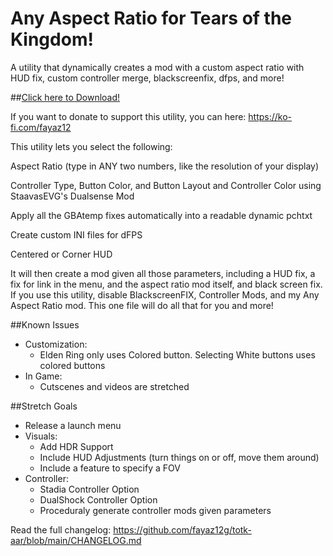 # Any Aspect Ratio for Tears of the Kingdom!
A utility that dynamically creates a mod with a custom aspect ratio with HUD fix, custom controller merge, blackscreenfix, dfps, and more!

##[Click here to Download!](https://github.com/fayaz12g/totk-aar/releases/download/auto/AAR_Launcher.exe)

If you want to donate to support this utility, you can here: https://ko-fi.com/fayaz12

This utility lets you select the following:

Aspect Ratio (type in ANY two numbers, like the resolution of your display)

Controller Type, Button Color, and Button Layout and Controller Color using StaavasEVG's Dualsense Mod

Apply all the GBAtemp fixes automatically into a readable dynamic pchtxt

Create custom INI files for dFPS

Centered or Corner HUD


It will then create a mod given all those parameters, including a HUD fix, a fix for link in the menu, and the aspect ratio mod itself, and black screen fix. If you use this utility, disable BlackscreenFIX, Controller Mods, and my Any Aspect Ratio mod. This one file will do all that for you and more!


##Known Issues
- Customization:
  - Elden Ring only uses Colored button. Selecting White buttons uses colored buttons
- In Game:
  - Cutscenes and videos are stretched


##Stretch Goals
- Release a launch menu
- Visuals:
  - Add HDR Support
  - Include HUD Adjustments (turn things on or off, move them around)
  - Include a feature to specify a FOV
- Controller:
  - Stadia Controller Option
  - DualShock Controller Option
  - Proceduraly generate controller mods given parameters

Read the full changelog: https://github.com/fayaz12g/totk-aar/blob/main/CHANGELOG.md
